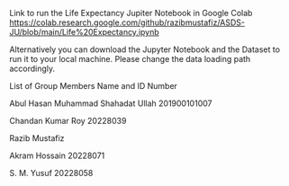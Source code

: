 Link to run the Life Expectancy Jupiter Notebook in Google Colab
https://colab.research.google.com/github/razibmustafiz/ASDS-JU/blob/main/Life%20Expectancy.ipynb



Alternatively you can download the Jupyter Notebook and the Dataset to run it to your local machine. Please change the data loading path accordingly.



List of Group Members Name and ID Number

Abul Hasan Muhammad Shahadat Ullah 201900101007

Chandan Kumar Roy 20228039

Razib Mustafiz 

Akram Hossain 20228071

S. M. Yusuf 20228058

